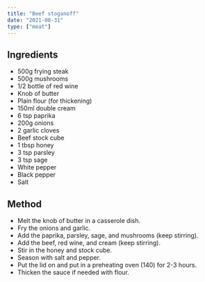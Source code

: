 ```yaml
---
title: "Beef stoganoff"
date: "2021-08-31"
type: ["meat"]
---
```


## Ingredients

- 500g frying steak
- 500g mushrooms
- 1/2 bottle of red wine
- Knob of butter
- Plain flour (for thickening)
- 150ml double cream
- 6 tsp paprika
- 200g onions
- 2 garlic cloves
- Beef stock cube
- 1 tbsp honey
- 3 tsp parsley
- 3 tsp sage
- White pepper
- Black pepper
- Salt

## Method

- Melt the knob of butter in a casserole dish.
- Fry the onions and garlic.
- Add the paprika, parsley, sage, and mushrooms (keep stirring).
- Add the beef, red wine, and cream (keep stirring).
- Stir in the honey and stock cube.
- Season with salt and pepper.
- Put the lid on and put in a preheating oven (140) for 2-3 hours.
- Thicken the sauce if needed with flour.
